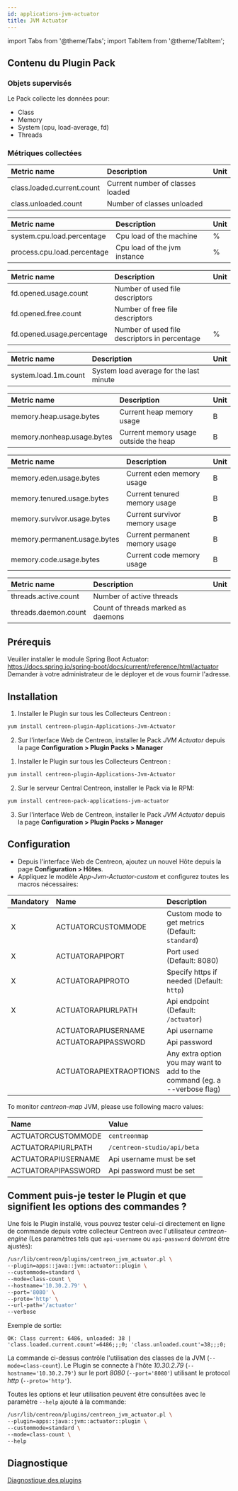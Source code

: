 ```yaml
---
id: applications-jvm-actuator
title: JVM Actuator
---
```

import Tabs from '@theme/Tabs';
import TabItem from '@theme/TabItem';


## Contenu du Plugin Pack

### Objets supervisés

Le Pack collecte les données pour:
* Class
* Memory
* System (cpu, load-average, fd)
* Threads

### Métriques collectées

<Tabs groupId="operating-systems">
<TabItem value="Classcount" label="Classcount">

| Metric name                | Description                      | Unit |
| :------------------------- | :------------------------------- | :--- |
| class.loaded.current.count | Current number of classes loaded |      |
| class.unloaded.count       | Number of classes unloaded       |      |

</TabItem>
<TabItem value="Cpuload" label="Cpuload">

| Metric name                 | Description                  | Unit |
| :-------------------------- | :--------------------------  | :--- |
| system.cpu.load.percentage  | Cpu load of the machine      | %    |
| process.cpu.load.percentage | Cpu load of the jvm instance | %    |

</TabItem>
<TabItem value="Fdusage" label="Fdusage">

| Metric name                | Description                                   | Unit |
| :------------------------- | :-------------------------------------------- | :--- |
| fd.opened.usage.count      | Number of used file descriptors               |      |
| fd.opened.free.count       | Number of free file descriptors               |      |
| fd.opened.usage.percentage | Number of used file descriptors in percentage | %    |

</TabItem>
<TabItem value="Loadaverage" label="Loadaverage">

| Metric name          | Description                             | Unit |
| :------------------- | :-------------------------------------- | :--- |
| system.load.1m.count | System load average for the last minute |      |

</TabItem>
<TabItem value="Memory" label="Memory">

| Metric name                | Description                           | Unit |
| :------------------------- | :------------------------------------ | :--- |
| memory.heap.usage.bytes    | Current heap memory usage             | B    |
| memory.nonheap.usage.bytes | Current memory usage outside the heap | B    |

</TabItem>
<TabItem value="Memorydetailed" label="Memorydetailed">

| Metric name                  | Description                    | Unit |
| :--------------------------- | :----------------------------- | :--- |
| memory.eden.usage.bytes      | Current eden memory usage      | B    |
| memory.tenured.usage.bytes   | Current tenured memory usage   | B    |
| memory.survivor.usage.bytes  | Current survivor memory usage  | B    |
| memory.permanent.usage.bytes | Current permanent memory usage | B    |
| memory.code.usage.bytes      | Current code memory usage      | B    |

</TabItem>
<TabItem value="Threads" label="Threads">

| Metric name           | Description                        | Unit |
| :-------------------- | :--------------------------------- | :--- |
| threads.active.count  | Number of active threads           |      |
| threads.daemon.count  | Count of threads marked as daemons |      |

</TabItem>
</Tabs>

## Prérequis

Veuiller installer le module Spring Boot Actuator: https://docs.spring.io/spring-boot/docs/current/reference/html/actuator
Demander à votre administrateur de le déployer et de vous fournir l'adresse.

## Installation

<Tabs groupId="operating-systems">
<TabItem value="online" label="Online License">

1. Installer le Plugin sur tous les Collecteurs Centreon :

```bash
yum install centreon-plugin-Applications-Jvm-Actuator
```

2. Sur l'interface Web de Centreon, installer le Pack *JVM Actuator* depuis la page **Configuration > Plugin Packs > Manager**

</TabItem>
<TabItem value="offline" label="Offline License">

1. Installer le Plugin sur tous les Collecteurs Centreon :

```bash
yum install centreon-plugin-Applications-Jvm-Actuator
```

2. Sur le serveur Central Centreon, installer le Pack via le RPM:

```bash
yum install centreon-pack-applications-jvm-actuator
```

3. Sur l'interface Web de Centreon, installer le Pack *JVM Actuator* depuis la page **Configuration > Plugin Packs > Manager**

</TabItem>
</Tabs>

## Configuration

* Depuis l'interface Web de Centreon, ajoutez un nouvel Hôte depuis la page **Configuration > Hôtes**.
* Appliquez le modèle *App-Jvm-Actuator-custom* et configurez toutes les macros nécessaires:

| Mandatory | Name                    | Description                                                                |
| :-------- | :---------------------- | :------------------------------------------------------------------------- |
| X         | ACTUATORCUSTOMMODE      | Custom mode to get metrics (Default: ```standard```)                       |
| X         | ACTUATORAPIPORT         | Port used (Default: 8080)                                                  |
| X         | ACTUATORAPIPROTO        | Specify https if needed (Default: ```http```)                              |
| X         | ACTUATORAPIURLPATH      | Api endpoint (Default: ```/actuator```)                                    |
|           | ACTUATORAPIUSERNAME     | Api username                                                               |
|           | ACTUATORAPIPASSWORD     | Api password                                                               |
|           | ACTUATORAPIEXTRAOPTIONS | Any extra option you may want to add to the command (eg. a --verbose flag) |

To monitor *centreon-map* JVM, please use following macro values:

| Name                    | Value                           |
| :---------------------- | :------------------------------ |
| ACTUATORCUSTOMMODE      | ```centreonmap```               |
| ACTUATORAPIURLPATH      | ```/centreon-studio/api/beta``` |
| ACTUATORAPIUSERNAME     | Api username must be set        |
| ACTUATORAPIPASSWORD     | Api password must be set        |

## Comment puis-je tester le Plugin et que signifient les options des commandes ?

Une fois le Plugin installé, vous pouvez tester celui-ci directement en ligne de commande depuis votre collecteur Centreon avec l'utilisateur *centreon-engine*
(Les paramètres tels que ```api-username``` ou ```api-password``` doivront être ajustés):

```bash
/usr/lib/centreon/plugins/centreon_jvm_actuator.pl \
--plugin=apps::java::jvm::actuator::plugin \
--custommode=standard \
--mode=class-count \
--hostname='10.30.2.79' \
--port='8080' \
--proto='http' \
--url-path='/actuator'
--verbose
```

Exemple de sortie:
```
OK: Class current: 6486, unloaded: 38 | 'class.loaded.current.count'=6486;;;0; 'class.unloaded.count'=38;;;0;
```

La commande ci-dessus contrôle l'utilisation des classes de la JVM (```--mode=class-count```).
Le Plugin se connecte à l'hôte _10.30.2.79_ (```--hostname='10.30.2.79'```) sur le port _8080_ (```--port='8080'```) utilisant le protocol _http_ (```--proto='http'```).

Toutes les options et leur utilisation peuvent être consultées avec le paramètre ```--help``` ajouté à la commande:

```bash
/usr/lib/centreon/plugins/centreon_jvm_actuator.pl \
--plugin=apps::java::jvm::actuator::plugin \
--custommode=standard \
--mode=class-count \
--help
```

## Diagnostique

[Diagnostique des plugins](../tutorials/troubleshooting-plugins)
